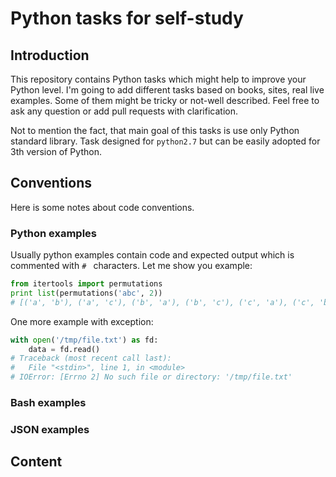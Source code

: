 # Python tasks for self-study

## Introduction

This repository contains Python tasks which might help to improve your Python
level. I'm going to add different tasks based on books, sites, real live
examples. Some of them might be tricky or not-well described. Feel free to ask
any question or add pull requests with clarification.

Not to mention the fact, that main goal of this tasks is use only Python
standard library. Task designed for `python2.7` but can be easily adopted for
3th version of Python.

## Conventions

Here is some notes about code conventions.

### Python examples

Usually python examples contain code and expected output which is commented
with `# ` characters. Let me show you example:

```python
from itertools import permutations
print list(permutations('abc', 2))
# [('a', 'b'), ('a', 'c'), ('b', 'a'), ('b', 'c'), ('c', 'a'), ('c', 'b')]
```

One more example with exception:

```python
with open('/tmp/file.txt') as fd:
    data = fd.read()
# Traceback (most recent call last):
#   File "<stdin>", line 1, in <module>
# IOError: [Errno 2] No such file or directory: '/tmp/file.txt'
```

### Bash examples

### JSON examples

## Content

